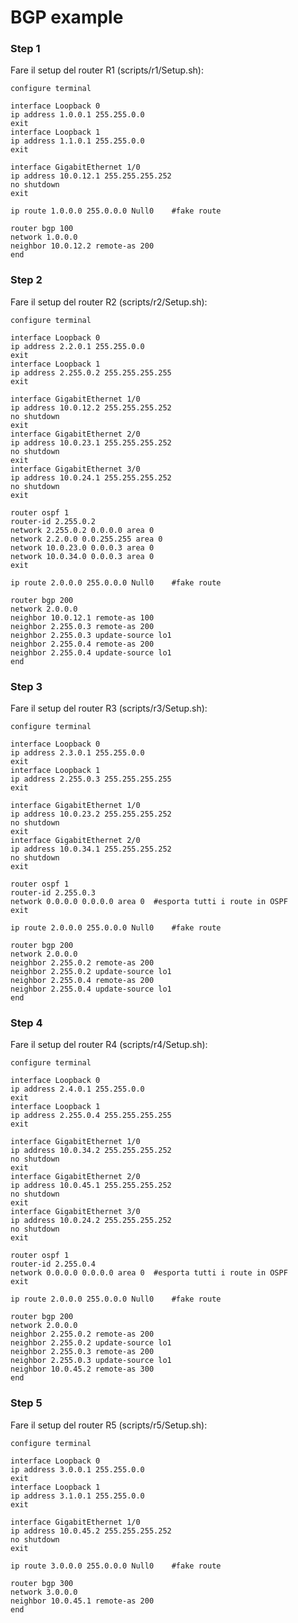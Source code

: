 # BGP example

### Step 1
Fare il setup del router R1 (scripts/r1/Setup.sh):

    configure terminal

    interface Loopback 0
    ip address 1.0.0.1 255.255.0.0
    exit
    interface Loopback 1
    ip address 1.1.0.1 255.255.0.0
    exit

    interface GigabitEthernet 1/0
    ip address 10.0.12.1 255.255.255.252
    no shutdown
    exit

    ip route 1.0.0.0 255.0.0.0 Null0	#fake route

    router bgp 100
    network 1.0.0.0
    neighbor 10.0.12.2 remote-as 200
    end

### Step 2
Fare il setup del router R2 (scripts/r2/Setup.sh):

    configure terminal

    interface Loopback 0
    ip address 2.2.0.1 255.255.0.0
    exit
    interface Loopback 1
    ip address 2.255.0.2 255.255.255.255
    exit

    interface GigabitEthernet 1/0
    ip address 10.0.12.2 255.255.255.252
    no shutdown
    exit
    interface GigabitEthernet 2/0
    ip address 10.0.23.1 255.255.255.252
    no shutdown
    exit
    interface GigabitEthernet 3/0
    ip address 10.0.24.1 255.255.255.252
    no shutdown
    exit

    router ospf 1
    router-id 2.255.0.2
    network 2.255.0.2 0.0.0.0 area 0
    network 2.2.0.0 0.0.255.255 area 0
    network 10.0.23.0 0.0.0.3 area 0
    network 10.0.34.0 0.0.0.3 area 0
    exit

    ip route 2.0.0.0 255.0.0.0 Null0	#fake route

    router bgp 200
    network 2.0.0.0
    neighbor 10.0.12.1 remote-as 100
    neighbor 2.255.0.3 remote-as 200
    neighbor 2.255.0.3 update-source lo1
    neighbor 2.255.0.4 remote-as 200
    neighbor 2.255.0.4 update-source lo1
    end

### Step 3
Fare il setup del router R3 (scripts/r3/Setup.sh):

    configure terminal

    interface Loopback 0
    ip address 2.3.0.1 255.255.0.0
    exit
    interface Loopback 1
    ip address 2.255.0.3 255.255.255.255
    exit

    interface GigabitEthernet 1/0
    ip address 10.0.23.2 255.255.255.252
    no shutdown
    exit
    interface GigabitEthernet 2/0
    ip address 10.0.34.1 255.255.255.252
    no shutdown
    exit

    router ospf 1
    router-id 2.255.0.3
    network 0.0.0.0 0.0.0.0 area 0	#esporta tutti i route in OSPF
    exit

    ip route 2.0.0.0 255.0.0.0 Null0	#fake route

    router bgp 200
    network 2.0.0.0
    neighbor 2.255.0.2 remote-as 200
    neighbor 2.255.0.2 update-source lo1
    neighbor 2.255.0.4 remote-as 200
    neighbor 2.255.0.4 update-source lo1
    end

### Step 4
Fare il setup del router R4 (scripts/r4/Setup.sh):

    configure terminal

    interface Loopback 0
    ip address 2.4.0.1 255.255.0.0
    exit
    interface Loopback 1
    ip address 2.255.0.4 255.255.255.255
    exit

    interface GigabitEthernet 1/0
    ip address 10.0.34.2 255.255.255.252
    no shutdown
    exit
    interface GigabitEthernet 2/0
    ip address 10.0.45.1 255.255.255.252
    no shutdown
    exit
    interface GigabitEthernet 3/0
    ip address 10.0.24.2 255.255.255.252
    no shutdown
    exit

    router ospf 1
    router-id 2.255.0.4
    network 0.0.0.0 0.0.0.0 area 0	#esporta tutti i route in OSPF
    exit

    ip route 2.0.0.0 255.0.0.0 Null0	#fake route

    router bgp 200
    network 2.0.0.0
    neighbor 2.255.0.2 remote-as 200
    neighbor 2.255.0.2 update-source lo1
    neighbor 2.255.0.3 remote-as 200
    neighbor 2.255.0.3 update-source lo1
    neighbor 10.0.45.2 remote-as 300
    end

### Step 5
Fare il setup del router R5 (scripts/r5/Setup.sh):

    configure terminal

    interface Loopback 0
    ip address 3.0.0.1 255.255.0.0
    exit
    interface Loopback 1
    ip address 3.1.0.1 255.255.0.0
    exit

    interface GigabitEthernet 1/0
    ip address 10.0.45.2 255.255.255.252
    no shutdown
    exit

    ip route 3.0.0.0 255.0.0.0 Null0	#fake route

    router bgp 300
    network 3.0.0.0
    neighbor 10.0.45.1 remote-as 200
    end
